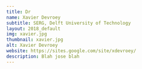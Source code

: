 ```yaml
---
title: Dr
name: Xavier Devroey
subtitle: SERG, Delft University of Technology
layout: 2018_default
img: xavier.jpg
thumbnail: xavier.jpg
alt: Xavier Devroey
website: https://sites.google.com/site/xdevroey/
description: Blah jose blah
---
```

